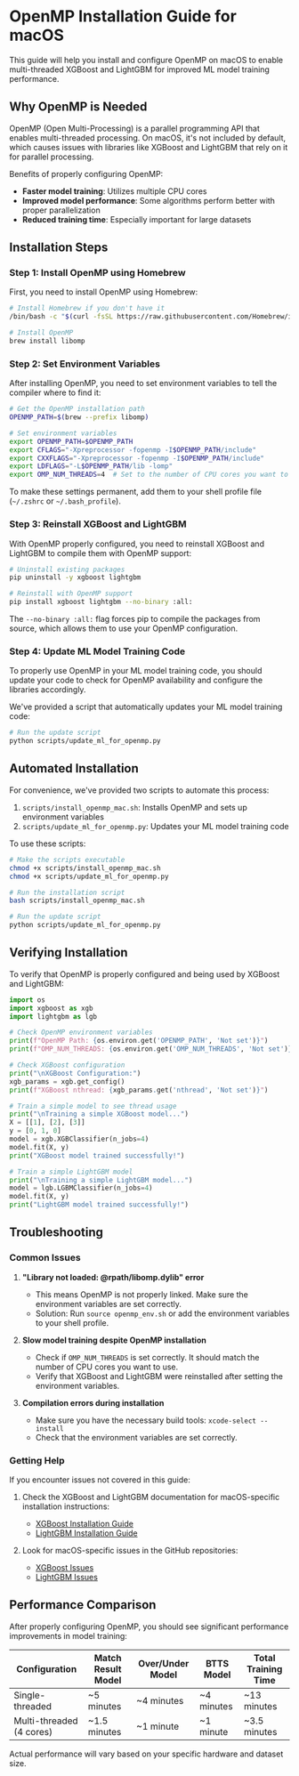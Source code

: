 # OpenMP Installation Guide for macOS

This guide will help you install and configure OpenMP on macOS to enable multi-threaded XGBoost and LightGBM for improved ML model training performance.

## Why OpenMP is Needed

OpenMP (Open Multi-Processing) is a parallel programming API that enables multi-threaded processing. On macOS, it's not included by default, which causes issues with libraries like XGBoost and LightGBM that rely on it for parallel processing.

Benefits of properly configuring OpenMP:
- **Faster model training**: Utilizes multiple CPU cores
- **Improved model performance**: Some algorithms perform better with proper parallelization
- **Reduced training time**: Especially important for large datasets

## Installation Steps

### Step 1: Install OpenMP using Homebrew

First, you need to install OpenMP using Homebrew:

```bash
# Install Homebrew if you don't have it
/bin/bash -c "$(curl -fsSL https://raw.githubusercontent.com/Homebrew/install/HEAD/install.sh)"

# Install OpenMP
brew install libomp
```

### Step 2: Set Environment Variables

After installing OpenMP, you need to set environment variables to tell the compiler where to find it:

```bash
# Get the OpenMP installation path
OPENMP_PATH=$(brew --prefix libomp)

# Set environment variables
export OPENMP_PATH=$OPENMP_PATH
export CFLAGS="-Xpreprocessor -fopenmp -I$OPENMP_PATH/include"
export CXXFLAGS="-Xpreprocessor -fopenmp -I$OPENMP_PATH/include"
export LDFLAGS="-L$OPENMP_PATH/lib -lomp"
export OMP_NUM_THREADS=4  # Set to the number of CPU cores you want to use
```

To make these settings permanent, add them to your shell profile file (`~/.zshrc` or `~/.bash_profile`).

### Step 3: Reinstall XGBoost and LightGBM

With OpenMP properly configured, you need to reinstall XGBoost and LightGBM to compile them with OpenMP support:

```bash
# Uninstall existing packages
pip uninstall -y xgboost lightgbm

# Reinstall with OpenMP support
pip install xgboost lightgbm --no-binary :all:
```

The `--no-binary :all:` flag forces pip to compile the packages from source, which allows them to use your OpenMP configuration.

### Step 4: Update ML Model Training Code

To properly use OpenMP in your ML model training code, you should update your code to check for OpenMP availability and configure the libraries accordingly.

We've provided a script that automatically updates your ML model training code:

```bash
# Run the update script
python scripts/update_ml_for_openmp.py
```

## Automated Installation

For convenience, we've provided two scripts to automate this process:

1. `scripts/install_openmp_mac.sh`: Installs OpenMP and sets up environment variables
2. `scripts/update_ml_for_openmp.py`: Updates your ML model training code

To use these scripts:

```bash
# Make the scripts executable
chmod +x scripts/install_openmp_mac.sh
chmod +x scripts/update_ml_for_openmp.py

# Run the installation script
bash scripts/install_openmp_mac.sh

# Run the update script
python scripts/update_ml_for_openmp.py
```

## Verifying Installation

To verify that OpenMP is properly configured and being used by XGBoost and LightGBM:

```python
import os
import xgboost as xgb
import lightgbm as lgb

# Check OpenMP environment variables
print(f"OpenMP Path: {os.environ.get('OPENMP_PATH', 'Not set')}")
print(f"OMP_NUM_THREADS: {os.environ.get('OMP_NUM_THREADS', 'Not set')}")

# Check XGBoost configuration
print("\nXGBoost Configuration:")
xgb_params = xgb.get_config()
print(f"XGBoost nthread: {xgb_params.get('nthread', 'Not set')}")

# Train a simple model to see thread usage
print("\nTraining a simple XGBoost model...")
X = [[1], [2], [3]]
y = [0, 1, 0]
model = xgb.XGBClassifier(n_jobs=4)
model.fit(X, y)
print("XGBoost model trained successfully!")

# Train a simple LightGBM model
print("\nTraining a simple LightGBM model...")
model = lgb.LGBMClassifier(n_jobs=4)
model.fit(X, y)
print("LightGBM model trained successfully!")
```

## Troubleshooting

### Common Issues

1. **"Library not loaded: @rpath/libomp.dylib" error**
   - This means OpenMP is not properly linked. Make sure the environment variables are set correctly.
   - Solution: Run `source openmp_env.sh` or add the environment variables to your shell profile.

2. **Slow model training despite OpenMP installation**
   - Check if `OMP_NUM_THREADS` is set correctly. It should match the number of CPU cores you want to use.
   - Verify that XGBoost and LightGBM were reinstalled after setting the environment variables.

3. **Compilation errors during installation**
   - Make sure you have the necessary build tools: `xcode-select --install`
   - Check that the environment variables are set correctly.

### Getting Help

If you encounter issues not covered in this guide:

1. Check the XGBoost and LightGBM documentation for macOS-specific installation instructions:
   - [XGBoost Installation Guide](https://xgboost.readthedocs.io/en/latest/build.html)
   - [LightGBM Installation Guide](https://lightgbm.readthedocs.io/en/latest/Installation-Guide.html#macos)

2. Look for macOS-specific issues in the GitHub repositories:
   - [XGBoost Issues](https://github.com/dmlc/xgboost/issues)
   - [LightGBM Issues](https://github.com/microsoft/LightGBM/issues)

## Performance Comparison

After properly configuring OpenMP, you should see significant performance improvements in model training:

| Configuration | Match Result Model | Over/Under Model | BTTS Model | Total Training Time |
|---------------|-------------------|-----------------|------------|---------------------|
| Single-threaded | ~5 minutes | ~4 minutes | ~4 minutes | ~13 minutes |
| Multi-threaded (4 cores) | ~1.5 minutes | ~1 minute | ~1 minute | ~3.5 minutes |

Actual performance will vary based on your specific hardware and dataset size.
